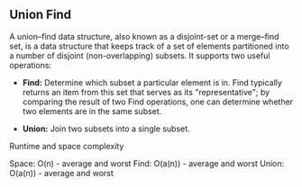 
## Union Find

A union–find data structure, also known as a disjoint-set or a merge–find set, is a data structure that keeps track of a set of elements partitioned into a number of disjoint (non-overlapping) subsets. It supports two useful operations:

- **Find:** Determine which subset a particular element is in. Find typically returns an item from this set that serves as its "representative"; by comparing the result of two Find operations, one can determine whether two elements are in the same subset.

- **Union:** Join two subsets into a single subset.

Runtime and space complexity

Space: O(n) - average and worst
Find: O(a(n)) - average and worst
Union: O(a(n)) - average and worst

